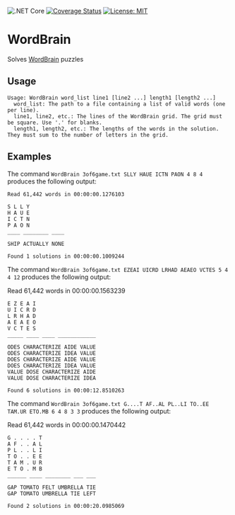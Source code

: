 ![.NET Core](https://github.com/stogle/WordBrain/workflows/.NET%20Core/badge.svg)
[![Coverage Status](https://coveralls.io/repos/github/stogle/WordBrain/badge.svg)](https://coveralls.io/github/stogle/WordBrain)
[![License: MIT](https://img.shields.io/badge/License-MIT-green.svg)](LICENSE.md)

# WordBrain
Solves [WordBrain](https://www.maginteractive.com/games/wordbrain/) puzzles

## Usage
    Usage: WordBrain word_list line1 [line2 ...] length1 [length2 ...]
      word_list: The path to a file containing a list of valid words (one per line).
      line1, line2, etc.: The lines of the WordBrain grid. The grid must be square. Use '.' for blanks.
      length1, length2, etc.: The lengths of the words in the solution. They must sum to the number of letters in the grid.

## Examples

The command `WordBrain 3of6game.txt SLLY HAUE ICTN PAON 4 8 4` produces the following output:

    Read 61,442 words in 00:00:00.1276103
    
    S L L Y
    H A U E
    I C T N
    P A O N
    ____ ________ ____
    
    SHIP ACTUALLY NONE
    
    Found 1 solutions in 00:00:00.1009244

The command `WordBrain 3of6game.txt EZEAI UICRD LRHAD AEAEO VCTES 5 4 4 12` produces the following output:

Read 61,442 words in 00:00:00.1563239

    E Z E A I
    U I C R D
    L R H A D
    A E A E O
    V C T E S
    _____ ____ ____ ____________
    
    ODES CHARACTERIZE AIDE VALUE
    ODES CHARACTERIZE IDEA VALUE
    DOES CHARACTERIZE AIDE VALUE
    DOES CHARACTERIZE IDEA VALUE
    VALUE DOSE CHARACTERIZE AIDE
    VALUE DOSE CHARACTERIZE IDEA
    
    Found 6 solutions in 00:00:12.8510263

The command `WordBrain 3of6game.txt G....T AF..AL PL..LI TO..EE TAM.UR ETO.MB 6 4 8 3 3` produces the following output:

Read 61,442 words in 00:00:00.1470442

    G . . . . T
    A F . . A L
    P L . . L I
    T O . . E E
    T A M . U R
    E T O . M B
    ______ ____ ________ ___ ___
    
    GAP TOMATO FELT UMBRELLA TIE
    GAP TOMATO UMBRELLA TIE LEFT
    
    Found 2 solutions in 00:00:20.0985069
